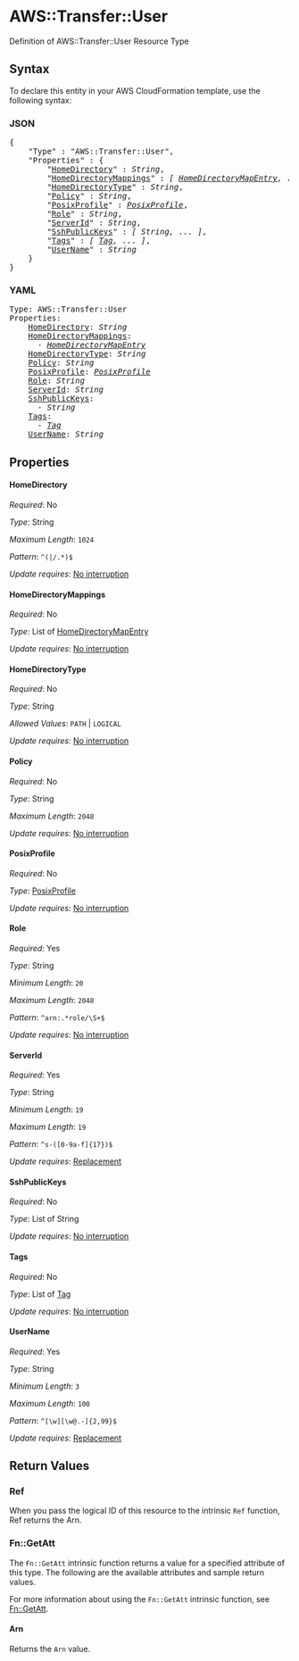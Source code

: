 # AWS::Transfer::User

Definition of AWS::Transfer::User Resource Type

## Syntax

To declare this entity in your AWS CloudFormation template, use the following syntax:

### JSON

<pre>
{
    "Type" : "AWS::Transfer::User",
    "Properties" : {
        "<a href="#homedirectory" title="HomeDirectory">HomeDirectory</a>" : <i>String</i>,
        "<a href="#homedirectorymappings" title="HomeDirectoryMappings">HomeDirectoryMappings</a>" : <i>[ <a href="homedirectorymapentry.md">HomeDirectoryMapEntry</a>, ... ]</i>,
        "<a href="#homedirectorytype" title="HomeDirectoryType">HomeDirectoryType</a>" : <i>String</i>,
        "<a href="#policy" title="Policy">Policy</a>" : <i>String</i>,
        "<a href="#posixprofile" title="PosixProfile">PosixProfile</a>" : <i><a href="posixprofile.md">PosixProfile</a></i>,
        "<a href="#role" title="Role">Role</a>" : <i>String</i>,
        "<a href="#serverid" title="ServerId">ServerId</a>" : <i>String</i>,
        "<a href="#sshpublickeys" title="SshPublicKeys">SshPublicKeys</a>" : <i>[ String, ... ]</i>,
        "<a href="#tags" title="Tags">Tags</a>" : <i>[ <a href="tag.md">Tag</a>, ... ]</i>,
        "<a href="#username" title="UserName">UserName</a>" : <i>String</i>
    }
}
</pre>

### YAML

<pre>
Type: AWS::Transfer::User
Properties:
    <a href="#homedirectory" title="HomeDirectory">HomeDirectory</a>: <i>String</i>
    <a href="#homedirectorymappings" title="HomeDirectoryMappings">HomeDirectoryMappings</a>: <i>
      - <a href="homedirectorymapentry.md">HomeDirectoryMapEntry</a></i>
    <a href="#homedirectorytype" title="HomeDirectoryType">HomeDirectoryType</a>: <i>String</i>
    <a href="#policy" title="Policy">Policy</a>: <i>String</i>
    <a href="#posixprofile" title="PosixProfile">PosixProfile</a>: <i><a href="posixprofile.md">PosixProfile</a></i>
    <a href="#role" title="Role">Role</a>: <i>String</i>
    <a href="#serverid" title="ServerId">ServerId</a>: <i>String</i>
    <a href="#sshpublickeys" title="SshPublicKeys">SshPublicKeys</a>: <i>
      - String</i>
    <a href="#tags" title="Tags">Tags</a>: <i>
      - <a href="tag.md">Tag</a></i>
    <a href="#username" title="UserName">UserName</a>: <i>String</i>
</pre>

## Properties

#### HomeDirectory

_Required_: No

_Type_: String

_Maximum Length_: <code>1024</code>

_Pattern_: <code>^(|/.*)$</code>

_Update requires_: [No interruption](https://docs.aws.amazon.com/AWSCloudFormation/latest/UserGuide/using-cfn-updating-stacks-update-behaviors.html#update-no-interrupt)

#### HomeDirectoryMappings

_Required_: No

_Type_: List of <a href="homedirectorymapentry.md">HomeDirectoryMapEntry</a>

_Update requires_: [No interruption](https://docs.aws.amazon.com/AWSCloudFormation/latest/UserGuide/using-cfn-updating-stacks-update-behaviors.html#update-no-interrupt)

#### HomeDirectoryType

_Required_: No

_Type_: String

_Allowed Values_: <code>PATH</code> | <code>LOGICAL</code>

_Update requires_: [No interruption](https://docs.aws.amazon.com/AWSCloudFormation/latest/UserGuide/using-cfn-updating-stacks-update-behaviors.html#update-no-interrupt)

#### Policy

_Required_: No

_Type_: String

_Maximum Length_: <code>2048</code>

_Update requires_: [No interruption](https://docs.aws.amazon.com/AWSCloudFormation/latest/UserGuide/using-cfn-updating-stacks-update-behaviors.html#update-no-interrupt)

#### PosixProfile

_Required_: No

_Type_: <a href="posixprofile.md">PosixProfile</a>

_Update requires_: [No interruption](https://docs.aws.amazon.com/AWSCloudFormation/latest/UserGuide/using-cfn-updating-stacks-update-behaviors.html#update-no-interrupt)

#### Role

_Required_: Yes

_Type_: String

_Minimum Length_: <code>20</code>

_Maximum Length_: <code>2048</code>

_Pattern_: <code>^arn:.*role/\S+$</code>

_Update requires_: [No interruption](https://docs.aws.amazon.com/AWSCloudFormation/latest/UserGuide/using-cfn-updating-stacks-update-behaviors.html#update-no-interrupt)

#### ServerId

_Required_: Yes

_Type_: String

_Minimum Length_: <code>19</code>

_Maximum Length_: <code>19</code>

_Pattern_: <code>^s-([0-9a-f]{17})$</code>

_Update requires_: [Replacement](https://docs.aws.amazon.com/AWSCloudFormation/latest/UserGuide/using-cfn-updating-stacks-update-behaviors.html#update-replacement)

#### SshPublicKeys

_Required_: No

_Type_: List of String

_Update requires_: [No interruption](https://docs.aws.amazon.com/AWSCloudFormation/latest/UserGuide/using-cfn-updating-stacks-update-behaviors.html#update-no-interrupt)

#### Tags

_Required_: No

_Type_: List of <a href="tag.md">Tag</a>

_Update requires_: [No interruption](https://docs.aws.amazon.com/AWSCloudFormation/latest/UserGuide/using-cfn-updating-stacks-update-behaviors.html#update-no-interrupt)

#### UserName

_Required_: Yes

_Type_: String

_Minimum Length_: <code>3</code>

_Maximum Length_: <code>100</code>

_Pattern_: <code>^[\w][\w@.-]{2,99}$</code>

_Update requires_: [Replacement](https://docs.aws.amazon.com/AWSCloudFormation/latest/UserGuide/using-cfn-updating-stacks-update-behaviors.html#update-replacement)

## Return Values

### Ref

When you pass the logical ID of this resource to the intrinsic `Ref` function, Ref returns the Arn.

### Fn::GetAtt

The `Fn::GetAtt` intrinsic function returns a value for a specified attribute of this type. The following are the available attributes and sample return values.

For more information about using the `Fn::GetAtt` intrinsic function, see [Fn::GetAtt](https://docs.aws.amazon.com/AWSCloudFormation/latest/UserGuide/intrinsic-function-reference-getatt.html).

#### Arn

Returns the <code>Arn</code> value.


